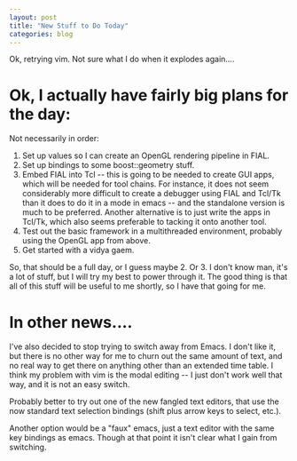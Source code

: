 ```yaml
---
layout: post
title: "New Stuff to Do Today"
categories: blog
---
```


Ok, retrying vim.  Not sure what I do when it explodes again....

# Ok, I actually have fairly big plans for the day:

Not necessarily in order:

1. Set up values so I can create an OpenGL rendering pipeline in FIAL.
2. Set up bindings to some boost::geometry stuff.  
3. Embed FIAL into Tcl -- this is going to be needed to create GUI apps, which will be needed for tool chains.  For instance, it does not seem considerably more difficult to create a debugger using FIAL and Tcl/Tk than it does to do it in a mode in emacs -- and the standalone version is much to be preferred.  Another alternative is to just write the apps in Tcl/Tk, which also seems preferable to tacking it onto another tool.  
4. Test out the basic framework in a multithreaded environment, probably using the OpenGL app from above.  
5. Get started with a vidya gaem.  

So, that should be a full day, or I guess maybe 2.  Or 3.  I don't know man, it's a lot of stuff, but I will try my best to power through it.  The good thing is that all of this stuff will be useful to me shortly, so I have that going for me.  

# In other news....

I've also decided to stop trying to switch away from Emacs.  I don't
like it, but there is no other way for me to churn out the same amount
of text, and no real way to get there on anything other than an
extended time table.  I think my problem with vim is the modal editing
-- I just don't work well that way, and it is not an easy switch.  

Probably better to try out one of the new fangled text editors, that
use the now standard text selection bindings (shift plus arrow keys to
select, etc.).

Another option would be a "faux" emacs, just a text editor with the
same key bindings as emacs.  Though at that point it isn't clear what I
gain from switching.